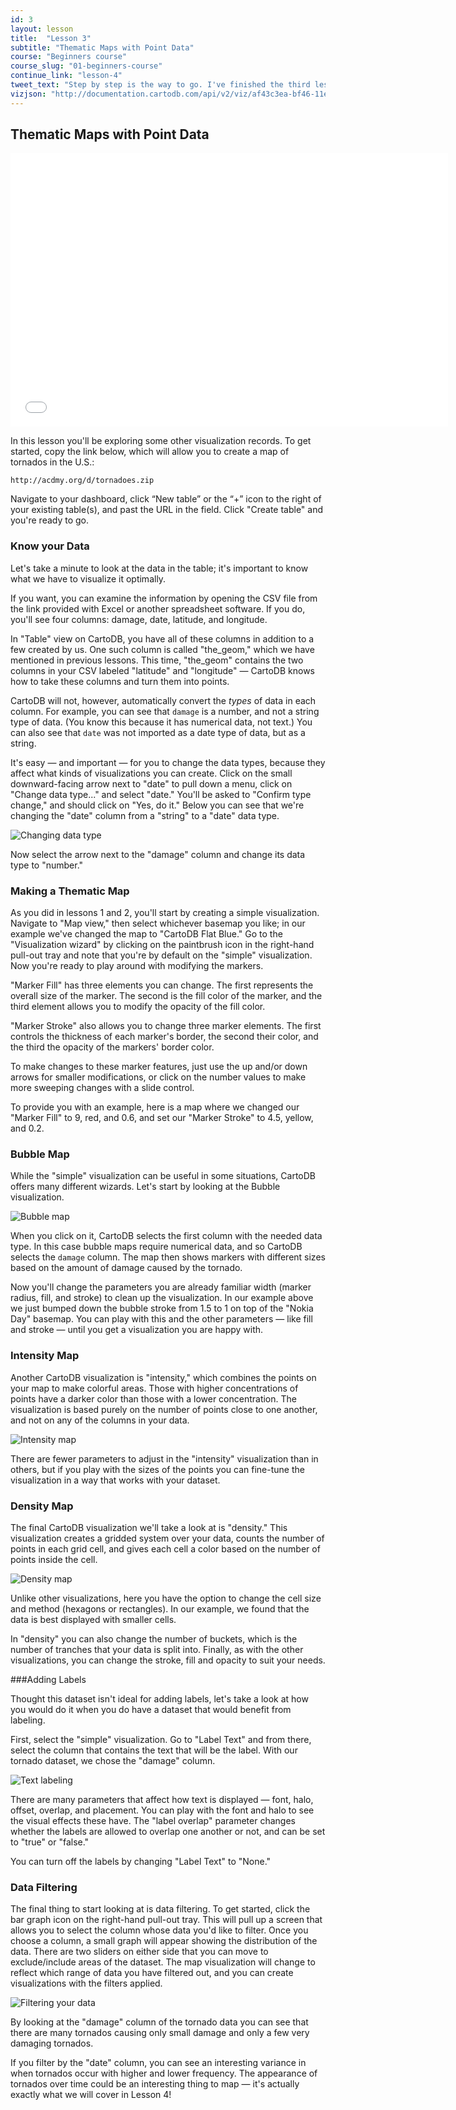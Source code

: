 ```yaml
---
id: 3
layout: lesson
title:  "Lesson 3"
subtitle: "Thematic Maps with Point Data"
course: "Beginners course"
course_slug: "01-beginners-course"
continue_link: "lesson-4"
tweet_text: "Step by step is the way to go. I've finished the third lesson of the map academy. Check it out"
vizjson: "http://documentation.cartodb.com/api/v2/viz/af43c3ea-bf46-11e3-8153-0edbca4b5057/viz.json"
---
```


## Thematic Maps with Point Data

<p><iframe src="//player.vimeo.com/video/81054975?byline=0" width="700" height="438" frameborder="0"></iframe></p>

In this lesson you'll be exploring some other visualization records. To get started, copy the link below, which will allow you to create a map of tornados in the U.S.:

~~~
http://acdmy.org/d/tornadoes.zip
~~~

Navigate to your dashboard, click “New table” or the “+” icon to the right of your existing table(s), and past the URL in the field. Click "Create table" and you're ready to go.

### Know your Data

Let's take a minute to look at the data in the table; it's important to know what we have to visualize it optimally. 

If you want, you can examine the information by opening the CSV file from the link provided with Excel or another spreadsheet software. If you do, you'll see four columns: damage, date, latitude, and longitude.

In "Table" view on CartoDB, you have all of these columns in addition to a few created by us. One such column is called "the_geom," which we have mentioned in previous lessons. This time, "the_geom" contains the two columns in your CSV labeled "latitude" and "longitude" — CartoDB knows how to take these columns and turn them into points.

CartoDB will not, however, automatically convert the _types_ of data in each column. For example, you can see that `damage` is a number, and not a string type of data. (You know this because it has numerical data, not text.) You can also see that `date` was not imported as a date type of data, but as a string. 

It's easy — and important — for you to change the data types, because they affect what kinds of visualizations you can create. Click on the small downward-facing arrow next to "date" to pull down a menu, click on "Change data type..." and select "date." You'll be asked to "Confirm type change," and should click on "Yes, do it."  Below you can see that we're changing the "date" column from a "string" to a "date" data type.

![Changing data type]({{site.baseurl}}/img/course1/lesson3/datatype.png)

Now select the arrow next to the "damage" column and change its data type to "number."

### Making a Thematic Map

As you did in lessons 1 and 2, you'll start by creating a simple visualization. Navigate to "Map view," then select whichever basemap you like; in our example we've changed the map to "CartoDB Flat Blue." Go to the "Visualization wizard" by clicking on the paintbrush icon in the right-hand pull-out tray and note that you're by default on the "simple" visualization.  Now you're ready to play around with modifying the markers.

"Marker Fill" has three elements you can change.  The first represents the overall size of the marker.  The second is the fill color of the marker, and the third element allows you to modify the opacity of the fill color.

"Marker Stroke" also allows you to change three marker elements.  The first controls the thickness of each marker's border, the second their color, and the third the opacity of the markers' border color. 

To make changes to these marker features, just use the up and/or down arrows for smaller modifications, or click on the number values to make more sweeping changes with a slide control. 

To provide you with an example, here is a map where we changed our "Marker Fill" to 9, red, and 0.6, and set our "Marker Stroke" to 4.5, yellow, and 0.2.

### Bubble Map

While the "simple" visualization can be useful in some situations, CartoDB offers many different wizards. Let's start by looking at the Bubble visualization. 

![Bubble map]({{site.baseurl}}/img/course1/lesson3/bubble.png)

When you click on it, CartoDB selects the first column with the needed data type. In this case bubble maps require numerical data, and so CartoDB selects the `damage` column. The map then shows markers with different sizes based on the amount of damage caused by the tornado.

Now you'll change the parameters you are already familiar width (marker radius, fill, and stroke) to clean up the visualization. In our example above we just bumped down the bubble stroke from 1.5 to 1 on top of the "Nokia Day" basemap. You can play with this and the other parameters — like fill and stroke — until you get a visualization you are happy with.

### Intensity Map

Another CartoDB visualization is "intensity," which combines the points on your map to make colorful areas. Those with higher concentrations of points have a darker color than those with a lower concentration. The visualization is based purely on the number of points close to one another, and not on any of the columns in your data.

![Intensity map]({{site.baseurl}}/img/course1/lesson3/intensity.png)

There are fewer parameters to adjust in the "intensity" visualization than in others, but if you play with the sizes of the points you can fine-tune the visualization in a way that works with your dataset.

### Density Map

The final CartoDB visualization we'll take a look at is "density." This visualization creates a gridded system over your data, counts the number of points in each grid cell, and gives each cell a color based on the number of points inside the cell. 

![Density map]({{site.baseurl}}/img/course1/lesson3/density.png)

Unlike other visualizations, here you have the option to change the cell size and method (hexagons or rectangles). In our example, we found that the data is best displayed with smaller cells.

In "density" you can also change the number of buckets, which is the number of tranches that your data is split into. Finally, as with the other visualizations, you can change the stroke, fill and opacity to suit your needs.

###Adding Labels

Thought this dataset isn't ideal for adding labels, let's take a look at how you would do it when you do have a dataset that would benefit from labeling. 

First, select the "simple" visualization. Go to "Label Text" and from there, select the column that contains the text that will be the label. With our tornado dataset, we chose the "damage" column.

![Text labeling]({{site.baseurl}}/img/course1/lesson3/textlabel.png)

There are many parameters that affect how text is displayed — font, halo, offset, overlap, and placement. You can play with the font and halo to see the visual effects these have. The "label overlap" parameter changes whether the labels are allowed to overlap one another or not, and can be set to "true" or "false."

You can turn off the labels by changing "Label Text" to "None."

### Data Filtering

The final thing to start looking at is data filtering. To get started, click the bar graph icon on the right-hand pull-out tray. This will pull up a screen that allows you to select the column whose data you'd like to filter. Once you choose a column, a small graph will appear showing the distribution of the data. There are two sliders on either side that you can move to exclude/include areas of the dataset. The map visualization will change to reflect which range of data you have filtered out, and you can create visualizations with the filters applied.

![Filtering your data]({{site.baseurl}}/img/course1/lesson3/filtering.png)

By looking at the "damage" column of the tornado data you can see that there are many tornados causing only small damage and only a few very damaging tornados.

If you filter by the "date" column, you can see an interesting variance in when tornados occur with higher and lower frequency. The appearance of tornados over time could be an interesting thing to map — it's actually exactly what we will cover in Lesson 4!
